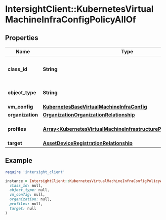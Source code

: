 # IntersightClient::KubernetesVirtualMachineInfraConfigPolicyAllOf

## Properties

| Name | Type | Description | Notes |
| ---- | ---- | ----------- | ----- |
| **class_id** | **String** | The fully-qualified name of the instantiated, concrete type. This property is used as a discriminator to identify the type of the payload when marshaling and unmarshaling data. | [default to &#39;kubernetes.VirtualMachineInfraConfigPolicy&#39;] |
| **object_type** | **String** | The fully-qualified name of the instantiated, concrete type. The value should be the same as the &#39;ClassId&#39; property. | [default to &#39;kubernetes.VirtualMachineInfraConfigPolicy&#39;] |
| **vm_config** | [**KubernetesBaseVirtualMachineInfraConfig**](KubernetesBaseVirtualMachineInfraConfig.md) |  | [optional] |
| **organization** | [**OrganizationOrganizationRelationship**](OrganizationOrganizationRelationship.md) |  | [optional] |
| **profiles** | [**Array&lt;KubernetesVirtualMachineInfrastructureProviderRelationship&gt;**](KubernetesVirtualMachineInfrastructureProviderRelationship.md) | An array of relationships to kubernetesVirtualMachineInfrastructureProvider resources. | [optional] |
| **target** | [**AssetDeviceRegistrationRelationship**](AssetDeviceRegistrationRelationship.md) |  | [optional] |

## Example

```ruby
require 'intersight_client'

instance = IntersightClient::KubernetesVirtualMachineInfraConfigPolicyAllOf.new(
  class_id: null,
  object_type: null,
  vm_config: null,
  organization: null,
  profiles: null,
  target: null
)
```

